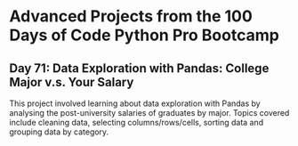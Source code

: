 <h1> Advanced Projects from the 100 Days of Code Python Pro Bootcamp </h1>

<h2> Day 71: Data Exploration with Pandas: College Major v.s. Your Salary </h2>

This project involved learning about data exploration with Pandas by analysing the post-university salaries of graduates by major. Topics covered include cleaning data, selecting columns/rows/cells, sorting data and grouping data by category.
